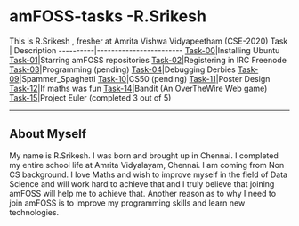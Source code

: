 # amFOSS-tasks -R.Srikesh
This is R.Srikesh , fresher at Amrita Vishwa Vidyapeetham (CSE-2020)
Task      |       Description
----------|------------------------
[Task-00](https://github.com/srikesh316/amfoss-tasks/tree/master/Task-0)|Installing Ubuntu
[Task-01](https://github.com/srikesh316/amfoss-tasks/tree/master/task-1)|Starring amFOSS repositories
[Task-02](https://github.com/srikesh316/amfoss-tasks/tree/master/task-2)|Registering in IRC Freenode
[Task-03](https://github.com/r-srikesh/amfoss-tasks/tree/master/task-3)|Programming (pending)
[Task-04](https://github.com/r-srikesh/amfoss-tasks/tree/master/task-4)|Debugging Derbies
[Task-09](https://github.com/r-srikesh/amfoss-tasks/tree/master/task-9)|Spammer_Spaghetti
[Task-10](https://github.com/srikesh316/amfoss-tasks/tree/master/task-10)|CS50 (pending)
[Task-11](https://github.com/srikesh316/amfoss-tasks/tree/master/task-11)|Poster Design
[Task-12](https://github.com/r-srikesh/amfoss-tasks/tree/master/task-12)|If maths was fun
[Task-14](https://github.com/srikesh316/amfoss-tasks/tree/master/task-14)|Bandit (An OverTheWire Web game)
[Task-15](https://github.com/r-srikesh/amfoss-tasks/tree/master/task-15)|Project Euler (completed 3 out of 5)
<hr />

## About Myself
My name is R.Srikesh. I was born and brought up in Chennai. I completed my entire school life at Amrita Vidyalayam, Chennai. I am coming from Non CS background.
I love Maths and wish to improve myself in the field of Data Science and will work hard to achieve that and I truly believe that joining amFOSS  will help me to achieve that. Another reason as to why I need to join amFOSS is to improve my programming skills and learn new technologies.
